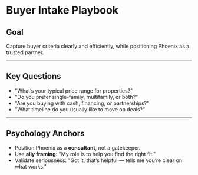 # Buyer Intake Playbook

## Goal
Capture buyer criteria clearly and efficiently, while positioning Phoenix as a trusted partner.

---

## Key Questions
- "What’s your typical price range for properties?"
- "Do you prefer single-family, multifamily, or both?"
- "Are you buying with cash, financing, or partnerships?"
- "What timeline do you usually like to move on deals?"

---

## Psychology Anchors
- Position Phoenix as a **consultant**, not a gatekeeper.
- Use **ally framing**: "My role is to help you find the right fit."
- Validate seriousness: "Got it, that’s helpful — tells me you’re clear on what works."

